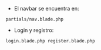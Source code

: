 
- El navbar se encuentra en:
```
partials/nav.blade.php
```
- Login y registro:
```
login.blade.php register.blade.php
```

